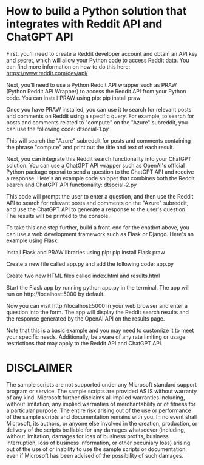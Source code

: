 # How to build a Python solution that integrates with Reddit API and ChatGPT API

First, you'll need to create a Reddit developer account and obtain an API key and secret, which will allow your Python code to access Reddit data. You can find more information on how to do this here: https://www.reddit.com/dev/api/

Next, you'll need to use a Python Reddit API wrapper such as PRAW (Python Reddit API Wrapper) to access the Reddit API from your Python code. You can install PRAW using pip:
pip install praw

Once you have PRAW installed, you can use it to search for relevant posts and comments on Reddit using a specific query. For example, to search for posts and comments related to "compute" on the "Azure" subreddit, you can use the following code: dtsocial-1.py

This will search the "Azure" subreddit for posts and comments containing the phrase "compute" and print out the title and text of each result.

Next, you can integrate this Reddit search functionality into your ChatGPT solution. You can use a ChatGPT API wrapper such as OpenAI's official Python package openai to send a question to the ChatGPT API and receive a response. Here's an example code snippet that combines both the Reddit search and ChatGPT API functionality: dtsocial-2.py

This code will prompt the user to enter a question, and then use the Reddit API to search for relevant posts and comments on the "Azure" subreddit, and use the ChatGPT API to generate a response to the user's question. The results will be printed to the console.

To take this one step further, build a front-end for the chatbot above, you can use a web development framework such as Flask or Django. Here's an example using Flask:

Install Flask and PRAW libraries using pip:
pip install Flask praw

Create a new file called app.py and add the following code: app.py

Create two new HTML files called index.html and results.html

Start the Flask app by running python app.py in the terminal. The app will run on http://localhost:5000 by default.

Now you can visit http://localhost:5000 in your web browser and enter a question into the form. The app will display the Reddit search results and the response generated by the OpenAI API on the results page.

Note that this is a basic example and you may need to customize it to meet your specific needs. Additionally, be aware of any rate limiting or usage restrictions that may apply to the Reddit API and ChatGPT API.

# DISCLAIMER
The sample scripts are not supported under any Microsoft standard support program or service. The sample scripts are provided AS IS without warranty of any kind. Microsoft further disclaims all implied warranties including, without limitation, any implied warranties of merchantability or of fitness for a particular purpose. The entire risk arising out of the use or performance of the sample scripts and documentation remains with you. In no event shall Microsoft, its authors, or anyone else involved in the creation, production, or delivery of the scripts be liable for any damages whatsoever (including, without limitation, damages for loss of business profits, business interruption, loss of business information, or other pecuniary loss) arising out of the use of or inability to use the sample scripts or documentation, even if Microsoft has been advised of the possibility of such damages.
